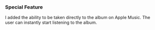 ### Special Feature

I added the ability to be taken directly to the album on Apple Music. The user can instantly start listening to the album.

